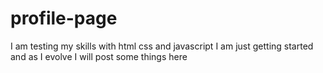 # profile-page
I am testing my skills with html css and javascript I am just getting started and as I evolve I will post some things here
